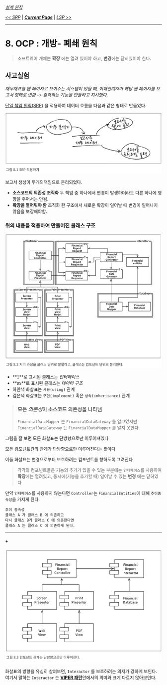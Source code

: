 *[설계 원칙](../07/설계%20원칙.md)*

*[<< SRP](../07/7.%20단일%20책임%20원칙.md)* 
| ***[Current Page]()*** 
| *[LSP >>](../09/9.%20리스코프%20치환%20원칙.md)*

----

# 8. OCP : 개방- 폐쇄 원칙

> 소프트웨어 개체는 **확장** 에는 열려 있어야
> 하고, **변경**에는 닫혀있어야 한다.

## 사고실험

*재무재표를 웹 페이지로 보여주는 시스템이 있을 때, 이해관계자가 
해당 웹 페이지를 보고서 형태로 변환 -> 출력하는 기능을 만들라고
 지시했다.*

[단일 책임 원칙(SRP)](../07/7.%20단일%20책임%20원칙.md) 을 적용하여
데이터 흐름을 다음과 같은 형태로 만들었다.
               
![SRP 적용](img/08.01.png)                  

 보고서 생성이 두개의책임으로 분리되었다.
  
 * **소스코드의 의존성 조직화** 두 책임 중 하나에서 변경이 발생하더라도 다른 하나에 영향을 주어서는 안됨.
 * **확장을 열어둬야 함** 조직화 한 구조에서 새로운 확장이 일어날 때 변경이 일어나지 않음을 보장해야함.
 
 ### 위의 내용을 적용하여 만들어진 클래스 구조
 
![컴포넌트 구조](img/08.02.png)

 * **`I`**로 표시된 클래스는 *인터페이스*
 * **`DS`**로 표시된 클래스는 *데이터 구조*
 * 하얀색 화살표는 `사용(using)` 관계
 * 검은색 화살표는 `구현(implement)` 혹은 `상속(inheritance)` 관계
 
 > ### 모든 *의존성*이 **소스코드 의존성**을 나타냄 
 >`FinancialDataMapper` 는 `FinancialDataGateway` 를 알고있지만 
 >`FinancialDataGateway` 는 `FinancialDataMapper` 를 알지 못한다.

그림을 잘 보면 모든 화살표는 단방향으로만 이루어져있다

모든 컴포넌트간의 관계가 단방향으로만 이루어진다는 뜻이다

이들 화살표는 변경으로부터 보호하려는 컴포넌트를 향하도록 그려진다

 >각각의 컴포넌트들은 기능의 추가가 있을 수 있는 부분에는 `인터페이스`를 사용하여
 >**확장**에는 열려있고, 동시에(기능을 추가할 때) 일어날 수 있는 **변경** 에는 닫혀있다

 만약 `인터페이스`를 사용하지 않는다면 `Controller`는 `FinancialEntities`에 대해 `추이종속성`을 가지게 된다.
 ```text
추이 종속성
클래스 A 가 클래스 B 에 의존하고
다시 클래스 B가 클래스 C 에 의존한다면
클래스 A 는 클래스 C 에 의존하게 된다.
```

---
#### +


![컴포넌트 관계](img/08.03.png)

화살표의 방향을 유심히 살펴보면, `Interactor` 를 보호하려는 의지가 강하게 보인다.
여기서 말하는 `Interactor` 는 [**VIPER 패턴**](8.1%20VIPER%20패턴.md)안에서의 의미와 크게 다르지 않아보인다.

